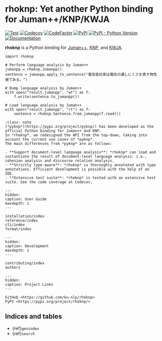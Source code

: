 # rhoknp: Yet another Python binding for Juman++/KNP/KWJA

[![Test](https://img.shields.io/github/actions/workflow/status/ku-nlp/rhoknp/test.yml?branch=main&logo=github&label=test&style=flat-square)](https://github.com/ku-nlp/rhoknp/actions/workflows/test.yml)
[![Codecov](https://img.shields.io/codecov/c/github/ku-nlp/rhoknp?logo=codecov&style=flat-square)](https://codecov.io/gh/ku-nlp/rhoknp)
[![CodeFactor](https://img.shields.io/codefactor/grade/github/ku-nlp/rhoknp?style=flat-square)](https://www.codefactor.io/repository/github/ku-nlp/rhoknp)
[![PyPI](https://img.shields.io/pypi/v/rhoknp?style=flat-square)](https://pypi.org/project/rhoknp/)
[![PyPI - Python Version](https://img.shields.io/pypi/pyversions/rhoknp?style=flat-square)](https://pypi.org/project/rhoknp/)
[![Documentation](https://img.shields.io/readthedocs/rhoknp?style=flat-square)](https://rhoknp.readthedocs.io/en/latest/?badge=latest)

**rhoknp** is a Python binding for [Juman++](https://github.com/ku-nlp/jumanpp), [KNP](https://github.com/ku-nlp/knp), and [KWJA](https://github.com/ku-nlp/kwja).

```python3
import rhoknp

# Perform language analysis by Juman++
jumanpp = rhoknp.Jumanpp()
sentence = jumanpp.apply_to_sentence("電気抵抗率は電気の通しにくさを表す物性値である。")

# Dump language analysis by Juman++
with open("result.jumanpp", "wt") as f:
    f.write(sentence.to_jumanpp())

# Load language analysis by Juman++
with open("result.jumanpp", "rt") as f:
    sentence = rhoknp.Sentence.from_jumanpp(f.read())
```

```{admonition} Why not *pyknp*?
:class: note
[*pyknp*](https://pypi.org/project/pyknp/) has been developed as the official Python binding for Juman++ and KNP.
In *rhoknp*, we redesigned the API from the top-down, taking into account the current use cases of *pyknp*.
The main differences from *pyknp* are as follows:

- **Support document-level language analysis**: *rhoknp* can load and instantiate the result of document-level language analysis: i.e., cohesion analysis and discourse relation analysis.
- **Strictly type-aware**: *rhoknp* is thoroughly annotated with type annotations. Efficient development is possible with the help of an IDE.
- **Extensive test suite**: *rhoknp* is tested with an extensive test suite. See the code coverage at Codecov.
```

```{toctree}
---
hidden:
caption: User Guide
maxdepth: 1
---

installation/index
reference/index
cli/index
format/index
```

```{toctree}
---
hidden:
caption: Development
maxdepth: 1
---

contributing/index
authors
```

```{toctree}
---
hidden:
caption: Project Links
---

GitHub <https://github.com/ku-nlp/rhoknp>
PyPI <https://pypi.org/project/rhoknp/>
```

## Indices and tables

- {ref}`genindex`
- {ref}`search`
